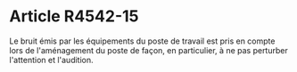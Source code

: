# Article R4542-15

  
Le bruit émis par les équipements du poste de travail est pris en compte lors de l'aménagement du poste de façon, en particulier, à ne pas perturber l'attention et l'audition.